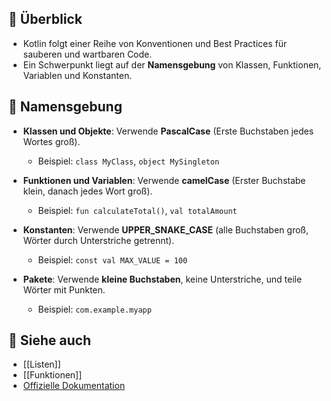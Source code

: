 
## 🔹 Überblick

- Kotlin folgt einer Reihe von Konventionen und Best Practices für sauberen und wartbaren Code.
- Ein Schwerpunkt liegt auf der **Namensgebung** von Klassen, Funktionen, Variablen und Konstanten.

## 🔹 Namensgebung

- **Klassen und Objekte**: Verwende **PascalCase** (Erste Buchstaben jedes Wortes groß).
  - Beispiel: `class MyClass`, `object MySingleton`
  
- **Funktionen und Variablen**: Verwende **camelCase** (Erster Buchstabe klein, danach jedes Wort groß).
  - Beispiel: `fun calculateTotal()`, `val totalAmount`
  
- **Konstanten**: Verwende **UPPER_SNAKE_CASE** (alle Buchstaben groß, Wörter durch Unterstriche getrennt).
  - Beispiel: `const val MAX_VALUE = 100`

- **Pakete**: Verwende **kleine Buchstaben**, keine Unterstriche, und teile Wörter mit Punkten.
  - Beispiel: `com.example.myapp`

## 🔹 Siehe auch

- [[Listen]]
- [[Funktionen]]
- [Offizielle Dokumentation](https://kotlinlang.org/docs/coding-conventions.html)
